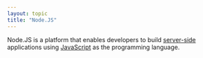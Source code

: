 ```yaml
---
layout: topic
title: "Node.JS"
---
```


Node.JS is a platform that enables developers to build [server-side](client-server) applications using [JavaScript](javascript) as the programming language.

